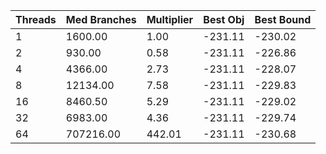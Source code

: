 |Threads | Med Branches | Multiplier | Best Obj | Best Bound |
| - | - | - | - | - |
|1|1600.00|1.00|-231.11|-230.02|
|2|930.00|0.58|-231.11|-226.86|
|4|4366.00|2.73|-231.11|-228.07|
|8|12134.00|7.58|-231.11|-229.83|
|16|8460.50|5.29|-231.11|-229.02|
|32|6983.00|4.36|-231.11|-229.74|
|64|707216.00|442.01|-231.11|-230.68|
